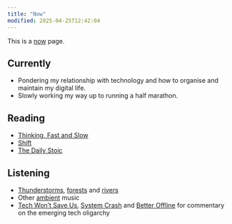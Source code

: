 ```yaml
---
title: "Now"
modified: 2025-04-25T12:42:04
---
```


This is a [now](https://nownownow.com/about) page.

## Currently

- Pondering my relationship with technology and how to organise and maintain my digital life.
- Slowly working my way up to running a half marathon.

## Reading

- [Thinking, Fast and Slow](https://www.kobo.com/au/en/ebook/thinking-fast-and-slow-1?sId=ad4071dd-6add-461e-8d61-d754e81363e0)
- [Shift](https://www.kobo.com/au/en/ebook/shift-16)
- [The Daily Stoic](https://www.kobo.com/au/en/ebook/the-daily-stoic-366-meditations-on-wisdom-perseverance-and-the-art-of-living-featuring-new-translations-of-seneca-epictetus-and-marcus-aurelius)

## Listening

- [Thunderstorms](https://portal.app/scenes/v1-amazon-thunderstorm), [forests](https://portal.app/scenes/ashridge-beech-canopy) and [rivers](https://portal.app/scenes/radovna-river-bend)
- Other [ambient](https://music.apple.com/au/playlist/ambient-chill/pl.bed492442a53481f98e98c6c4da9e01d) music
- [Tech Won’t Save Us](https://techwontsave.us), [System Crash](https://systemcrash.info) and [Better Offline](https://www.betteroffline.com) for commentary on the emerging tech oligarchy